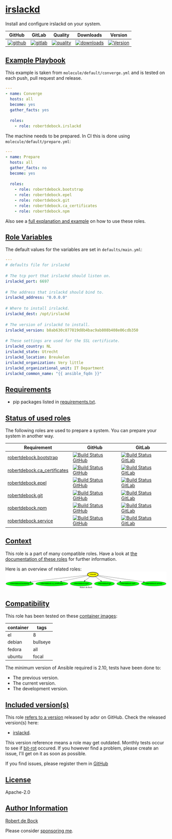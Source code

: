 # [irslackd](#irslackd)

Install and configure irslackd on your system.

|GitHub|GitLab|Quality|Downloads|Version|
|------|------|-------|---------|-------|
|[![github](https://github.com/robertdebock/ansible-role-irslackd/workflows/Ansible%20Molecule/badge.svg)](https://github.com/robertdebock/ansible-role-irslackd/actions)|[![gitlab](https://gitlab.com/robertdebock/ansible-role-irslackd/badges/master/pipeline.svg)](https://gitlab.com/robertdebock/ansible-role-irslackd)|[![quality](https://img.shields.io/ansible/quality/30532)](https://galaxy.ansible.com/robertdebock/irslackd)|[![downloads](https://img.shields.io/ansible/role/d/30532)](https://galaxy.ansible.com/robertdebock/irslackd)|[![Version](https://img.shields.io/github/release/robertdebock/ansible-role-irslackd.svg)](https://github.com/robertdebock/ansible-role-irslackd/releases/)|

## [Example Playbook](#example-playbook)

This example is taken from `molecule/default/converge.yml` and is tested on each push, pull request and release.
```yaml
---
- name: Converge
  hosts: all
  become: yes
  gather_facts: yes

  roles:
    - role: robertdebock.irslackd
```

The machine needs to be prepared. In CI this is done using `molecule/default/prepare.yml`:
```yaml
---
- name: Prepare
  hosts: all
  gather_facts: no
  become: yes

  roles:
    - role: robertdebock.bootstrap
    - role: robertdebock.epel
    - role: robertdebock.git
    - role: robertdebock.ca_certificates
    - role: robertdebock.npm
```

Also see a [full explanation and example](https://robertdebock.nl/how-to-use-these-roles.html) on how to use these roles.

## [Role Variables](#role-variables)

The default values for the variables are set in `defaults/main.yml`:
```yaml
---
# defaults file for irslackd

# The tcp port that irslackd should listen on.
irslackd_port: 6697

# The address that irslackd should bind to.
irslackd_address: "0.0.0.0"

# Where to install irslackd.
irslackd_dest: /opt/irslackd

# The version of irslackd to install.
irslackd_version: b8ab630c877819d8b4bac9ab808b408e06cdb350

# These settings are used for the SSL certificate.
irslackd_country: NL
irslackd_state: Utrecht
irslackd_location: Breukelen
irslackd_organization: Very little
irslackd_organizational_unit: IT Department
irslackd_common_name: "{{ ansible_fqdn }}"
```

## [Requirements](#requirements)

- pip packages listed in [requirements.txt](https://github.com/robertdebock/ansible-role-irslackd/blob/master/requirements.txt).

## [Status of used roles](#status-of-requirements)

The following roles are used to prepare a system. You can prepare your system in another way.

| Requirement | GitHub | GitLab |
|-------------|--------|--------|
|[robertdebock.bootstrap](https://galaxy.ansible.com/robertdebock/bootstrap)|[![Build Status GitHub](https://github.com/robertdebock/ansible-role-bootstrap/workflows/Ansible%20Molecule/badge.svg)](https://github.com/robertdebock/ansible-role-bootstrap/actions)|[![Build Status GitLab ](https://gitlab.com/robertdebock/ansible-role-bootstrap/badges/master/pipeline.svg)](https://gitlab.com/robertdebock/ansible-role-bootstrap)|
|[robertdebock.ca_certificates](https://galaxy.ansible.com/robertdebock/ca_certificates)|[![Build Status GitHub](https://github.com/robertdebock/ansible-role-ca_certificates/workflows/Ansible%20Molecule/badge.svg)](https://github.com/robertdebock/ansible-role-ca_certificates/actions)|[![Build Status GitLab ](https://gitlab.com/robertdebock/ansible-role-ca_certificates/badges/master/pipeline.svg)](https://gitlab.com/robertdebock/ansible-role-ca_certificates)|
|[robertdebock.epel](https://galaxy.ansible.com/robertdebock/epel)|[![Build Status GitHub](https://github.com/robertdebock/ansible-role-epel/workflows/Ansible%20Molecule/badge.svg)](https://github.com/robertdebock/ansible-role-epel/actions)|[![Build Status GitLab ](https://gitlab.com/robertdebock/ansible-role-epel/badges/master/pipeline.svg)](https://gitlab.com/robertdebock/ansible-role-epel)|
|[robertdebock.git](https://galaxy.ansible.com/robertdebock/git)|[![Build Status GitHub](https://github.com/robertdebock/ansible-role-git/workflows/Ansible%20Molecule/badge.svg)](https://github.com/robertdebock/ansible-role-git/actions)|[![Build Status GitLab ](https://gitlab.com/robertdebock/ansible-role-git/badges/master/pipeline.svg)](https://gitlab.com/robertdebock/ansible-role-git)|
|[robertdebock.npm](https://galaxy.ansible.com/robertdebock/npm)|[![Build Status GitHub](https://github.com/robertdebock/ansible-role-npm/workflows/Ansible%20Molecule/badge.svg)](https://github.com/robertdebock/ansible-role-npm/actions)|[![Build Status GitLab ](https://gitlab.com/robertdebock/ansible-role-npm/badges/master/pipeline.svg)](https://gitlab.com/robertdebock/ansible-role-npm)|
|[robertdebock.service](https://galaxy.ansible.com/robertdebock/service)|[![Build Status GitHub](https://github.com/robertdebock/ansible-role-service/workflows/Ansible%20Molecule/badge.svg)](https://github.com/robertdebock/ansible-role-service/actions)|[![Build Status GitLab ](https://gitlab.com/robertdebock/ansible-role-service/badges/master/pipeline.svg)](https://gitlab.com/robertdebock/ansible-role-service)|

## [Context](#context)

This role is a part of many compatible roles. Have a look at [the documentation of these roles](https://robertdebock.nl/) for further information.

Here is an overview of related roles:
![dependencies](https://raw.githubusercontent.com/robertdebock/ansible-role-irslackd/png/requirements.png "Dependencies")

## [Compatibility](#compatibility)

This role has been tested on these [container images](https://hub.docker.com/u/robertdebock):

|container|tags|
|---------|----|
|el|8|
|debian|bullseye|
|fedora|all|
|ubuntu|focal|

The minimum version of Ansible required is 2.10, tests have been done to:

- The previous version.
- The current version.
- The development version.

## [Included version(s)](#included-versions)

This role [refers to a version](https://github.com/robertdebock/ansible-role-irslackd/blob/master/defaults/main.yml) released by adsr on GitHub. Check the released version(s) here:
- [irslackd](https://github.com/adsr/irslackd/releases).

This version reference means a role may get outdated. Monthly tests occur to see if [bit-rot](https://en.wikipedia.org/wiki/Software_rot) occured. If you however find a problem, please create an issue, I'll get on it as soon as possible.

If you find issues, please register them in [GitHub](https://github.com/robertdebock/ansible-role-irslackd/issues)

## [License](#license)

Apache-2.0

## [Author Information](#author-information)

[Robert de Bock](https://robertdebock.nl/)

Please consider [sponsoring me](https://github.com/sponsors/robertdebock).
